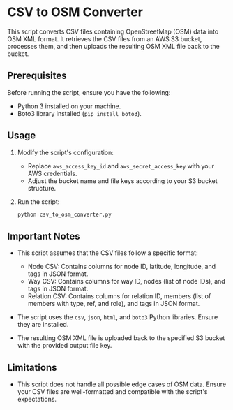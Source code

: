 # CSV to OSM Converter

This script converts CSV files containing OpenStreetMap (OSM) data into OSM XML format. It retrieves the CSV files from an AWS S3 bucket, processes them, and then uploads the resulting OSM XML file back to the bucket.

## Prerequisites

Before running the script, ensure you have the following:

- Python 3 installed on your machine.
- Boto3 library installed (`pip install boto3`).

## Usage

1. Modify the script's configuration:

   - Replace `aws_access_key_id` and `aws_secret_access_key` with your AWS credentials.
   - Adjust the bucket name and file keys according to your S3 bucket structure.

2. Run the script:
   ```bash
   python csv_to_osm_converter.py
   ```

## Important Notes

- This script assumes that the CSV files follow a specific format:

  - Node CSV: Contains columns for node ID, latitude, longitude, and tags in JSON format.
  - Way CSV: Contains columns for way ID, nodes (list of node IDs), and tags in JSON format.
  - Relation CSV: Contains columns for relation ID, members (list of members with type, ref, and role), and tags in JSON format.

- The script uses the `csv`, `json`, `html`, and `boto3` Python libraries. Ensure they are installed.

- The resulting OSM XML file is uploaded back to the specified S3 bucket with the provided output file key.

## Limitations

- This script does not handle all possible edge cases of OSM data. Ensure your CSV files are well-formatted and compatible with the script's expectations.
